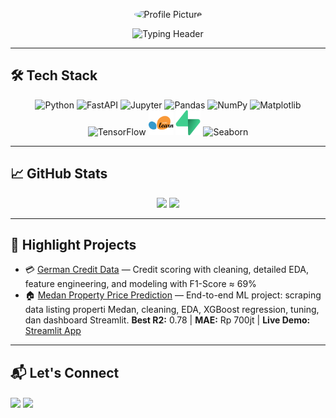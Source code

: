 <p align="center">
  <img src="https://avatars.githubusercontent.com/u/110361282?v=4" width="120" height="120" style="border-radius: 50%;" alt="Profile Picture"/>
</p>

<p align="center">
  <img src="https://readme-typing-svg.herokuapp.com?font=Fira+Code&size=24&duration=2500&pause=800&center=true&vCenter=true&width=600&lines=Hi+there,+I'm+Sanju+👋;CS+Student+@Unpad;Future+Data+Scientist+%F0%9F%A7%A0;" alt="Typing Header" />
</p>

---

## 🛠️ Tech Stack
<p align="center">
  <img src="https://cdn.jsdelivr.net/gh/devicons/devicon/icons/python/python-original.svg" width="40" title="Python" />
  <img src="https://cdn.jsdelivr.net/gh/devicons/devicon/icons/fastapi/fastapi-original.svg" width="40" title="FastAPI" />
  <img src="https://cdn.jsdelivr.net/gh/devicons/devicon/icons/jupyter/jupyter-original.svg" width="40" title="Jupyter" />
  <img src="https://cdn.jsdelivr.net/gh/devicons/devicon/icons/pandas/pandas-original.svg" width="40" title="Pandas" />
  <img src="https://cdn.jsdelivr.net/gh/devicons/devicon/icons/numpy/numpy-original.svg" width="40" title="NumPy" />
  <img src="https://cdn.jsdelivr.net/gh/devicons/devicon/icons/matplotlib/matplotlib-original.svg" width="40" title="Matplotlib" />
  <img src="https://cdn.jsdelivr.net/gh/devicons/devicon/icons/tensorflow/tensorflow-original.svg" width="40" title="TensorFlow" />
  <img src="https://github.com/devicons/devicon/blob/v2.16.0/icons/scikitlearn/scikitlearn-original.svg" width="40" title="Scikit-learn" />
  <img src="https://github.com/devicons/devicon/blob/v2.16.0/icons/supabase/supabase-original.svg" width="40" title="Supabase" />
  <img src="https://seaborn.pydata.org/_static/logo-wide-lightbg.svg" width="80" title="Seaborn" />
</p>

---
## 📈 GitHub Stats
<p align="center">
  <img src="https://github-readme-stats.vercel.app/api?username=S4njuuu3291&show_icons=true&theme=radical" height="160"/>
  <img src="https://github-readme-stats.vercel.app/api/top-langs/?username=S4njuuu3291&layout=compact&theme=radical" height="160"/>
</p>

---

## 🚀 Highlight Projects

- 💳 [German Credit Data](https://github.com/S4njuuu3291/german-credit-data) — Credit scoring with cleaning, detailed EDA, feature engineering, and modeling with F1-Score ≈ 69%
- 🏠 [Medan Property Price Prediction](https://github.com/S4njuuu3291/TrenHargaRumah.git) —  End-to-end ML project: scraping data listing properti Medan, cleaning, EDA, XGBoost regression, tuning, dan dashboard Streamlit. **Best R2:** 0.78 | **MAE:** Rp 700jt | **Live Demo:** [Streamlit App](https://hargarumahmedan.streamlit.app/)  
---

## 📬 Let's Connect

<p align="left">
  <a href="https://www.linkedin.com/in/sanjukin-pinem/" target="blank"><img align="center" src="https://img.shields.io/badge/-LinkedIn-blue?style=flat&logo=linkedin&logoColor=white" /></a>
  <a href="mailto:sanju329121@gmail.com"><img align="center" src="https://img.shields.io/badge/-Email-red?style=flat&logo=gmail&logoColor=white" /></a>
</p>
